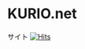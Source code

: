# KURIO.net
サイト
[![Hits](https://hits.seeyoufarm.com/api/count/incr/badge.svg?url=https%3A%2F%2Fkurionet.github.io%2FKURIO.net%2F&count_bg=%2379C83D&title_bg=%23555555&icon=&icon_color=%23E7E7E7&title=hits&edge_flat=false)](https://hits.seeyoufarm.com)